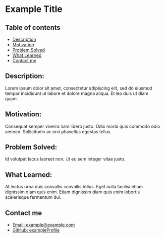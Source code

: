 
# Example Title

## Table of contents
* [Description](#description)
* [Motivation](#motivation)
* [Problem Solved](#problem-solved)
* [What Learned](#what-learned)
* [Contact me](#contact-me)

## Description:
Lorem ipsum dolor sit amet, consectetur adipiscing elit, sed do eiusmod tempor incididunt ut labore et dolore magna aliqua. Et leo duis ut diam quam.

## Motivation:
Consequat semper viverra nam libero justo. Odio morbi quis commodo odio aenean. Sollicitudin ac orci phasellus egestas tellus. 

## Problem Solved:
Id volutpat lacus laoreet non. Ut eu sem integer vitae justo. 

## What Learned:
At lectus urna duis convallis convallis tellus. Eget nulla facilisi etiam dignissim diam quis enim. Etiam dignissim diam quis enim lobortis scelerisque fermentum dui.

## Contact me
* [Email: example@example.com](mailto:example@example.com) 
* [GitHub: exampleProfile](https://github.com/exampleProfile)
